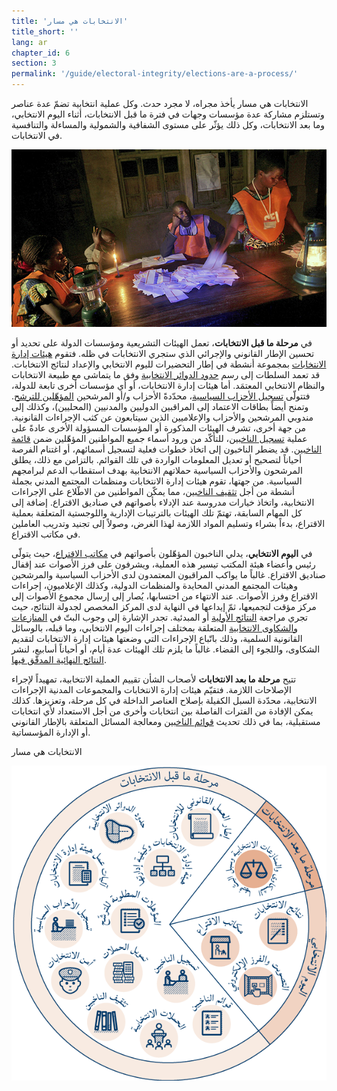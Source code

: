 ```yaml
---
title: 'الانتخابات هي مسار'
title_short: ''
lang: ar
chapter_id: 6
section: 3
permalink: '/guide/electoral-integrity/elections-are-a-process/'
---
```


الانتخابات هي مسار يأخذ مجراه، لا مجرد حدث. وكل عملية انتخابية تضمّ عدة عناصر وتستلزم مشاركة عدة مؤسسات وجهات في فترة ما قبل الانتخابات، أثناء اليوم الانتخابي، وما بعد الانتخابات، وكل ذلك يؤثّر على مستوى الشفافية والشمولية والمساءلة والتنافسية في الانتخابات.

![UN Photo, Martine Perret](/assets/images/guide/UN-Photo-Martine-Perret-130870.jpg)

في **مرحلة ما قبل الانتخابات**، تعمل الهيئات التشريعية ومؤسسات الدولة على تحديد أو تحسين الإطار القانوني والإجرائي الذي ستجري الانتخابات في ظله. فتقوم [هيئات إدارة الانتخابات](/ar/guide/key-categories/emb-administration/) بمجموعة أنشطة في إطار التحضيرات لليوم الانتخابي والإعداد لنتائج الانتخابات. قد تعمد السلطات إلى رسم [حدود الدوائر الانتخابية](/ar/guide/key-categories/electoral-boundaries/) وفق ما يتماشى مع طبيعة الانتخابات والنظام الانتخابي المعتمَد. أما هيئات إدارة الانتخابات، أو أي مؤسسات أخرى تابعة للدولة، فتتولّى [تسجيل الأحزاب السياسية](/ar/guide/key-categories/political-party-registration/)، محدّدةً الأحزاب و/أو المرشحين [المؤهّلين للترشح](/ar/guide/key-categories/ballot-qualification/). وتمنح أيضاً بطاقات الاعتماد إلى المراقبين الدوليين والمدنيين (المحليين)، وكذلك إلى مندوبي المرشحين والأحزاب والإعلاميين الذين سيتابعون عن كثب الإجراءات القانونية. من جهة أخرى، تشرف الهيئات المذكورة أو المؤسسات المسؤولة الأخرى عادةً على عملية [تسجيل الناخبين](/ar/guide/key-categories/voter-registration/)، للتأكّد من ورود أسماء جميع المواطنين المؤهّلين ضمن [قائمة الناخبين](/ar/guide/key-categories/voter-lists/). قد يضطر الناخبون إلى اتخاذ خطوات فعلية لتسجيل أسمائهم، أو اغتنام الفرصة أحياناً لتصحيح أو تعديل المعلومات الواردة في تلك القوائم. بالتزامن مع ذلك، يطلق المرشحون والأحزاب السياسية حملاتهم الانتخابية بهدف استقطاب الدعم لبرامجهم السياسية. من جهتها، تقوم هيئات إدارة الانتخابات ومنظمات المجتمع المدني بجملة أنشطة من أجل [تثقيف الناخبين](/ar/guide/key-categories/voter-education/)، مما يمكّن المواطنين من الاطّلاع على الإجراءات الانتخابية، واتخاذ خيارات مدروسة عند الإدلاء بأصواتهم في صناديق الاقتراع. إضافة إلى كل المهام السابقة، تهتمّ تلك الهيئات بالترتيبات الإدارية واللوجستية المتعلقة بعملية الاقتراع، بدءاً بشراء وتسليم المواد اللازمة لهذا الغرض، وصولاً إلى تجنيد وتدريب العاملين في مكاتب الاقتراع.

في **اليوم الانتخابي**، يدلي الناخبون المؤهّلون بأصواتهم في [مكاتب الاقتراع](/ar/guide/key-categories/polling-stations/)، حيث يتولّى رئيس وأعضاء هيئة المكتب تيسير هذه العملية، ويشرفون على فرز الأصوات عند إقفال صناديق الاقتراع. غالباً ما يواكب المراقبون المعتمدون لدى الأحزاب السياسية والمرشحين وهيئات المجتمع المدني المحايدة والمنظمات الدولية، وكذلك الإعلاميون، إجراءات الاقتراع وفرز الأصوات. عند الانتهاء من احتسابها، يُصار إلى إرسال مجموع الأصوات إلى مركز مؤقت لتجميعها، ثمّ إيداعها في النهاية لدى المركز المخصص لجدولة النتائج، حيث تجري مراجعة [النتائج الأولية](/ar/guide/key-categories/election-results/) أو المبدئية. تجدر الإشارة إلى وجوب البتّ في [المنازعات والشكاوى الانتخابية](/ar/guide/key-categories/complaints-and-disputes/) المتعلقة بمختلف إجراءات اليوم الانتخابي، وما قبله، بالوسائل القانونية السلمية، وذلك باتّباع الإجراءات التي وضعتها هيئات إدارة الانتخابات لتقديم الشكاوى، واللجوء إلى القضاء. غالباً ما يلزم تلك الهيئات عدة أيام، أو أحياناً أسابيع، لنشر [النتائج النهائية المدقّق فيها](/ar/guide/key-categories/election-results/).

تتيح **مرحلة ما بعد الانتخابات** لأصحاب الشأن تقييم العملية الانتخابية، تمهيداً لإجراء الإصلاحات اللازمة. فتقيّم هيئات إدارة الانتخابات والمجموعات المدنية الإجراءات الانتخابية، محدّدة السبل الكفيلة بإصلاح العناصر الداخلة في كل مرحلة، وتعزيزها. كذلك يمكن الإفادة من الفترات الفاصلة بين انتخابات وأخرى من أجل الاستعداد لأي انتخابات مستقبلية، بما في ذلك تحديث [قوائم الناخبين](/ar/guide/key-categories/voter-lists/) ومعالجة المسائل المتعلقة بالإطار القانوني أو الإدارة المؤسساتية.

الانتخابات هي مسار

[![الانتخابات هي مسار](/assets/images/guide/elections-are-a-process-ar.png)](/assets/images/guide/elections-are-a-process-ar.png)
